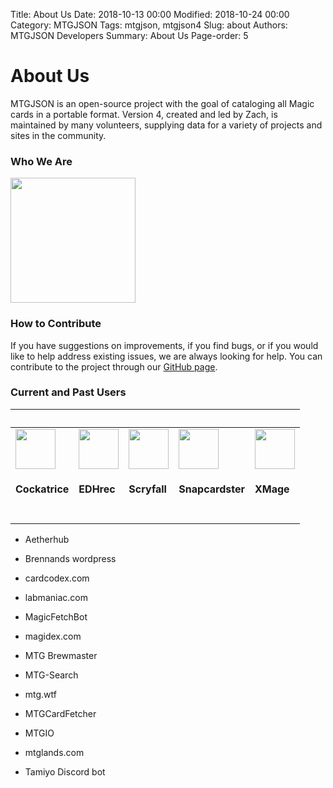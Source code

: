Title: About Us
Date: 2018-10-13 00:00
Modified: 2018-10-24 00:00
Category: MTGJSON
Tags: mtgjson, mtgjson4
Slug: about
Authors: MTGJSON Developers
Summary: About Us
Page-order: 5

# About Us
MTGJSON is an open-source project with the goal of cataloging all Magic cards in a portable format. Version 4, created and led by Zach, is maintained by many volunteers, supplying data for a variety of projects and sites in the community.

### Who We Are

<img src="https://avatars0.githubusercontent.com/u/7460172" width="200" />

### How to Contribute
If you have suggestions on improvements, if you find bugs, or if you would like to help address existing issues, we are always looking for help. You can contribute to the project through our <span class="classic-link">[GitHub page](https://github.com/mtgjson/mtgjson4)</span>.

### Current and Past Users

&nbsp;|&nbsp;|&nbsp;|&nbsp;|&nbsp;
----|----|----|----|----
<img src="img/cockatrice.png" width="64px"/><br>**<h4>Cockatrice</h4>**<br> | <img src="img/edhrec.png" width="64px"/><br>**<h4>EDHrec</h4>**<br> | <img src="img/scryfall.svg" width="64px"/><br>**<h4>Scryfall</h4>**<br> | <img src="img/snapcardster.png" width="64px"/><br>**<h4>Snapcardster</h4>**<br> | <img src="img/xmage.png" width="64px"/><br>**<h4>XMage</h4>**<br>

- Aetherhub
- Brennands wordpress
- cardcodex.com
- labmaniac.com
- MagicFetchBot
- magidex.com
- MTG Brewmaster

- MTG-Search
- mtg.wtf
- MTGCardFetcher
- MTGIO
- mtglands.com
- Tamiyo Discord bot
